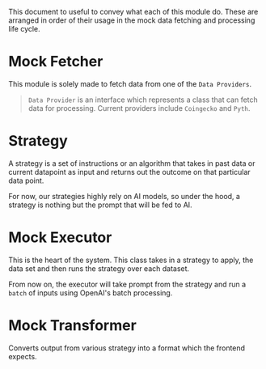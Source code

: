 This document to useful to convey what each of this module do. These are arranged in order of their usage in the mock data fetching and processing life cycle.

# Mock Fetcher

This module is solely made to fetch data from one of the `Data Providers`.

> `Data Provider` is an interface which represents a class that can fetch data for processing. Current providers include `Coingecko` and `Pyth`.

# Strategy

A strategy is a set of instructions or an algorithm that takes in past data or current datapoint as input and returns out the outcome on that particular data point.

For now, our strategies highly rely on AI models, so under the hood, a strategy is nothing but the prompt that will be fed to AI.

# Mock Executor

This is the heart of the system. This class takes in a strategy to apply, the data set and then runs the strategy over each dataset.

From now on, the executor will take prompt from the strategy and run a `batch` of inputs using OpenAI's batch processing.

# Mock Transformer

Converts output from various strategy into a format which the frontend expects.
